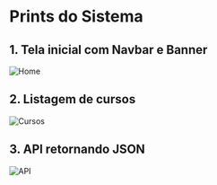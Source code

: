 # Prints do Sistema

## 1. Tela inicial com Navbar e Banner
![Home](prints/home.png)

## 2. Listagem de cursos
![Cursos](prints/courses.png)

## 3. API retornando JSON
![API](prints/api.png)


